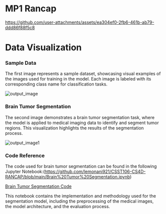 # MP1 Rancap

https://github.com/user-attachments/assets/ea304ef0-2fb6-461b-ab79-ddd86f88f5c8

# Data Visualization

### Sample Data
The first image represents a sample dataset, showcasing visual examples of the images used for training in the model. Each image is labeled with its corresponding class name for classification tasks.

![output_image](https://github.com/user-attachments/assets/6b953c1c-d7dd-473e-94b7-b44eeff9f18c)

### Brain Tumor Segmentation
The second image demonstrates a brain tumor segmentation task, where the model is applied to medical imaging data to identify and segment tumor regions. This visualization highlights the results of the segmentation process.

![output_image1](https://github.com/user-attachments/assets/91b1fdfc-1b4c-4092-8a7f-259ce9e1062d)

### Code Reference
The code used for brain tumor segmentation can be found in the following Jupyter Notebook:(https://github.com/lemonani921/CSST106-CS4D-RANCAP/blob/main/Brain%20Tumor%20Segmentation.ipynb)

[Brain Tumor Segmentation Code](https://www.kaggle.com/code/mohammed165/99-classification-with-grad-cam-segmentation)

This notebook contains the implementation and methodology used for the segmentation model, including the preprocessing of the medical images, the model architecture, and the evaluation process.


